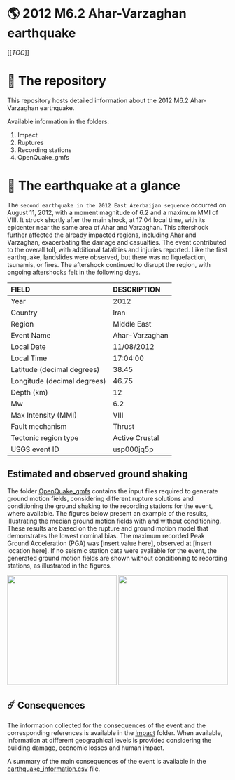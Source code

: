 # 🌎 2012 M6.2 Ahar-Varzaghan earthquake
[[_TOC_]]

# 📂 The repository

This repository hosts detailed information about the 2012 M6.2 Ahar-Varzaghan earthquake.

Available information in the folders:

1. Impact
2. Ruptures
3. Recording stations
4. OpenQuake_gmfs


# 🚀 The earthquake at a glance 

The `second earthquake in the 2012 East Azerbaijan sequence` occurred on August 11, 2012, with a moment magnitude of 6.2 and a maximum MMI of VIII. It struck shortly after the main shock, at 17:04 local time, with its epicenter near the same area of Ahar and Varzaghan. This aftershock further affected the already impacted regions, including Ahar and Varzaghan, exacerbating the damage and casualties. The event contributed to the overall toll, with additional fatalities and injuries reported. Like the first earthquake, landslides were observed, but there was no liquefaction, tsunamis, or fires. The aftershock continued to disrupt the region, with ongoing aftershocks felt in the following days.

| FIELD | DESCRIPTION |
|:------|:------------|
| Year | 2012 |
| Country | Iran |
| Region | Middle East |
| Event Name | Ahar-Varzaghan |
| Local Date | 11/08/2012 |
| Local Time | 17:04:00 |
| Latitude (decimal degrees) | 38.45 |
| Longitude (decimal degrees) | 46.75 |
| Depth (km) | 12 |
| Mw | 6.2 |
| Max Intensity (MMI) | VIII |
| Fault mechanism | Thrust |
| Tectonic region type | Active Crustal |
| USGS event ID | usp000jq5p |

## Estimated and observed ground shaking

The folder [OpenQuake_gmfs](./OpenQuake_gmfs/) contains the input files required to generate ground motion fields, considering different rupture solutions and conditioning the ground shaking to the recording stations for the event, where available. The figures below present an example of the results, illustrating the median ground motion fields with and without conditioning. These results are based on the rupture and ground motion model that demonstrates the lowest nominal bias. The maximum recorded Peak Ground Acceleration (PGA) was [insert value here], observed at [insert location here]. If no seismic station data were available for the event, the generated ground motion fields are shown without conditioning to recording stations, as illustrated in the figures.

<img src="./4_OpenQuake_gmfs/median_gmf_stations_none.png" height="250">
<img src="./4_OpenQuake_gmfs/median_gmf_stations_seismic.png" height="250">

## ☄️ Consequences

The information collected for the consequences of the event and the corresponding references is available in the [Impact](./Impact) folder. When available, information at different geographical levels is provided considering the building damage, economic losses and human impact.

A summary of the main consequences of the event is available in the [earthquake_information.csv](./earthquake_information.csv) file.